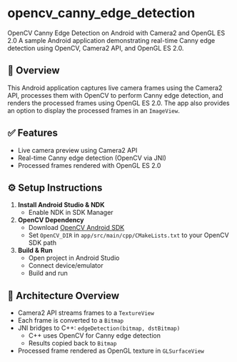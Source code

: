 # opencv_canny_edge_detection

OpenCV Canny Edge Detection on Android with Camera2 and OpenGL ES 2.0
A sample Android application demonstrating real-time Canny edge detection using OpenCV, Camera2 API, and OpenGL ES 2.0.

## 📸 Overview
This Android application captures live camera frames using the Camera2 API, processes them with OpenCV to perform Canny edge detection, and renders the processed frames using OpenGL ES 2.0. The app also provides an option to display the processed frames in an `ImageView`.        

## ✅ Features

- Live camera preview using Camera2 API
- Real-time Canny edge detection (OpenCV via JNI)
- Processed frames rendered with OpenGL ES 2.0

## ⚙ Setup Instructions

1. **Install Android Studio & NDK**
    - Enable NDK in SDK Manager
2. **OpenCV Dependency**
    - Download [OpenCV Android SDK](https://opencv.org/releases/)
    - Set `OpenCV_DIR` in `app/src/main/cpp/CMakeLists.txt` to your OpenCV SDK path
3. **Build & Run**
    - Open project in Android Studio
    - Connect device/emulator
    - Build and run

## 🧠 Architecture Overview

- Camera2 API streams frames to a `TextureView`
- Each frame is converted to a `Bitmap`
- JNI bridges to C++: `edgeDetection(bitmap, dstBitmap)`
    - C++ uses OpenCV for Canny edge detection
    - Results copied back to `Bitmap`
- Processed frame rendered as OpenGL texture in `GLSurfaceView`
